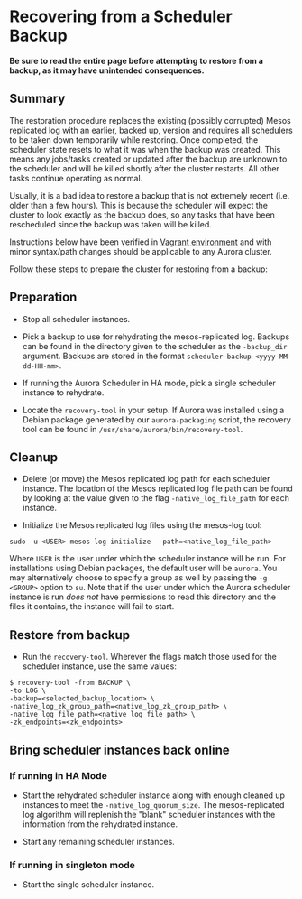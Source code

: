 # Recovering from a Scheduler Backup

**Be sure to read the entire page before attempting to restore from a backup, as it may have
unintended consequences.**

## Summary

The restoration procedure replaces the existing (possibly corrupted) Mesos replicated log with an
earlier, backed up, version and requires all schedulers to be taken down temporarily while
restoring. Once completed, the scheduler state resets to what it was when the backup was created.
This means any jobs/tasks created or updated after the backup are unknown to the scheduler and will
be killed shortly after the cluster restarts. All other tasks continue operating as normal.

Usually, it is a bad idea to restore a backup that is not extremely recent (i.e. older than a few
hours). This is because the scheduler will expect the cluster to look exactly as the backup does,
so any tasks that have been rescheduled since the backup was taken will be killed.

Instructions below have been verified in [Vagrant environment](../getting-started/vagrant.md) and with minor
syntax/path changes should be applicable to any Aurora cluster.

Follow these steps to prepare the cluster for restoring from a backup:

##  Preparation

* Stop all scheduler instances.

* Pick a backup to use for rehydrating the mesos-replicated log. Backups can be found in the
directory given to the scheduler as the `-backup_dir` argument. Backups are stored in the format
`scheduler-backup-<yyyy-MM-dd-HH-mm>`.

* If running the Aurora Scheduler in HA mode, pick a single scheduler instance to rehydrate.

* Locate the `recovery-tool` in your setup. If Aurora was installed using a Debian package
generated by our `aurora-packaging` script, the recovery tool can be found
in `/usr/share/aurora/bin/recovery-tool`.

## Cleanup

* Delete (or move) the Mesos replicated log path for each scheduler instance. The location of the
Mesos replicated log file path can be found by looking at the value given to the flag
`-native_log_file_path` for each instance.

* Initialize the Mesos replicated log files using the mesos-log tool:
```
sudo -u <USER> mesos-log initialize --path=<native_log_file_path>
```
Where `USER` is the user under which the scheduler instance will be run. For installations using
Debian packages, the default user will be `aurora`. You may alternatively choose to specify
a group as well by passing the `-g <GROUP>` option to `su`.
Note that if the user under which the Aurora scheduler instance is run _does not_ have permissions
to read this directory and the files it contains, the instance will fail to start.

## Restore from backup

* Run the `recovery-tool`. Wherever the flags match those used for the scheduler instance,
use the same values:
```
$ recovery-tool -from BACKUP \
-to LOG \
-backup=<selected_backup_location> \
-native_log_zk_group_path=<native_log_zk_group_path> \
-native_log_file_path=<native_log_file_path> \
-zk_endpoints=<zk_endpoints>
```

## Bring scheduler instances back online

### If running in HA Mode

* Start the rehydrated scheduler instance along with enough cleaned up instances to
meet the `-native_log_quorum_size`. The mesos-replicated log algorithm will replenish
the "blank" scheduler instances with the information from the rehydrated instance.

* Start any remaining scheduler instances.

### If running in singleton mode

* Start the single scheduler instance.


